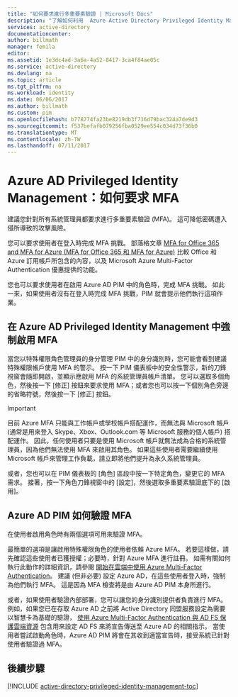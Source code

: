 ```yaml
---
title: "如何要求進行多重要素驗證 | Microsoft Docs"
description: "了解如何利用  Azure Active Directory Privileged Identity Management 擴充功能，為特殊權限的身分識別強制啟用 Multi-Factor Authentication (MFA)。"
services: active-directory
documentationcenter: 
author: billmath
manager: femila
editor: 
ms.assetid: 1e3dc4ad-3a6a-4a52-8417-3ca4f84ae05c
ms.service: active-directory
ms.devlang: na
ms.topic: article
ms.tgt_pltfrm: na
ms.workload: identity
ms.date: 06/06/2017
ms.author: billmath
ms.custom: pim
ms.openlocfilehash: b778774fa23be8219db3f716d79bac324a7de9d3
ms.sourcegitcommit: f537befafb079256fba0529ee554c034d73f36b0
ms.translationtype: MT
ms.contentlocale: zh-TW
ms.lasthandoff: 07/11/2017
---
```

# <a name="how-to-require-mfa-in-azure-ad-privileged-identity-management"></a>Azure AD Privileged Identity Management：如何要求 MFA
建議您針對所有系統管理員都要求進行多重要素驗證 (MFA)。 這可降低密碼遭入侵所導致的攻擊風險。

您可以要求使用者在登入時完成 MFA 挑戰。 部落格文章 [MFA for Office 365 and MFA for Azure (MFA for Office 365 和 MFA for Azure)](https://blogs.technet.microsoft.com/ad/2014/02/11/mfa-for-office-365-and-mfa-for-azure/) 比較 Office 和 Azure 訂用帳戶所包含的內容，以及 Microsoft Azure Multi-Factor Authentication 優惠提供的功能。

您也可以要求使用者在啟用 Azure AD PIM 中的角色時，完成 MFA 挑戰。 如此一來，如果使用者沒有在登入時完成 MFA 挑戰，PIM 就會提示他們執行這項作業。

## <a name="requiring-mfa-in-azure-ad-privileged-identity-management"></a>在 Azure AD Privileged Identity Management 中強制啟用 MFA
當您以特殊權限角色管理員的身分管理 PIM 中的身分識別時，您可能會看到建議特殊權限帳戶使用 MFA 的警示。 按一下 PIM 儀表板中的安全性警示，新的刀鋒視窗會隨即開啟，並顯示應啟用 MFA 的系統管理員帳戶清單。  您可以選取多個角色，然後按一下 [修正] 按鈕來要求使用 MFA；或者您也可以按一下個別角色旁邊的省略符號，然後按一下 [修正] 按鈕。

> [!IMPORTANT]
> 目前 Azure MFA 只能與工作帳戶或學校帳戶搭配運作，而無法與 Microsoft 帳戶 (通常是用來登入 Skype、Xbox、Outlook.com 等 Microsoft 服務的個人帳戶) 搭配運作。 因此，任何使用者只要是使用 Microsoft 帳戶就無法成為合格的系統管理員，因為他們無法使用 MFA 來啟用其角色。 如果這些使用者需要繼續使用 Microsoft 帳戶來管理工作負載，請立即將他們提升為永久系統管理員。
> 
> 

或者，您也可以在 PIM 儀表板的 [角色] 區段中按一下特定角色，變更它的 MFA 需求。 接著，按一下角色刀鋒視窗中的 [設定]，然後選取多重要素驗證底下的 [啟用]。

## <a name="how-azure-ad-pim-validates-mfa"></a>Azure AD PIM 如何驗證 MFA
在使用者啟用角色時有兩個選項可用來驗證 MFA。

最簡單的選項是讓啟用特殊權限角色的使用者依賴 Azure MFA。 若要這樣做，請先確認這些使用者已獲授權；必要時，針對 Azure MFA 進行註冊。 如需有關如何執行此動作的詳細資訊，請參閱 [開始在雲端中使用 Azure Multi-Factor Authentication](../multi-factor-authentication/multi-factor-authentication-get-started-cloud.md)。 建議 (但非必要) 設定 Azure AD，在這些使用者登入時，強制為他們執行 MFA。 這是因為 MFA 檢查將是由 Azure AD PIM 本身所進行。

或者，如果使用者驗證內部部署，您可以讓您的身分識別提供者負責進行 MFA。 例如，如果您已在存取 Azure AD 之前將 Active Directory 同盟服務設定為需要以智慧卡為基礎的驗證， [使用 Azure Multi-Factor Authentication 與 AD FS 保護雲端資源](../multi-factor-authentication/multi-factor-authentication-get-started-adfs-cloud.md) 包含用來設定 AD FS 來將宣告傳送至 Azure AD 的相關指示。 當使用者嘗試啟動角色時，Azure AD PIM 將會在其收到適當宣告時，接受系統已針對使用者驗證過 MFA。

<!--Every topic should have next steps and links to the next logical set of content to keep the customer engaged-->
## <a name="next-steps"></a>後續步驟
[!INCLUDE [active-directory-privileged-identity-management-toc](../../includes/active-directory-privileged-identity-management-toc.md)]

